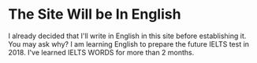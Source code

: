 # The Site Will be In English

I already decided that I'll write in English in this site before establishing it. You may ask why? I am learning English to prepare the future IELTS test in 2018. I've learned IELTS WORDS for more than 2 months.

